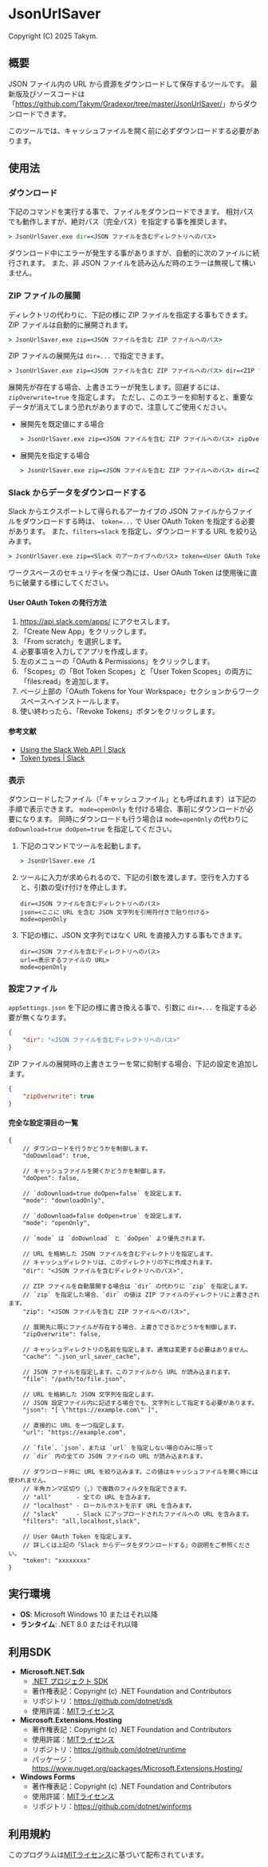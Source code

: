 # JsonUrlSaver
Copyright (C) 2025 Takym.

## 概要
JSON ファイル内の URL から資源をダウンロードして保存するツールです。
最新版及びソースコードは「<https://github.com/Takym/Gradexor/tree/master/JsonUrlSaver/>」からダウンロードできます。

このツールでは、キャッシュファイルを開く前に必ずダウンロードする必要があります。

## 使用法

### ダウンロード
下記のコマンドを実行する事で、ファイルをダウンロードできます。
相対パスでも動作しますが、絶対パス（完全パス）を指定する事を推奨します。
```cmd
> JsonUrlSaver.exe dir=<JSON ファイルを含むディレクトリへのパス>
```

ダウンロード中にエラーが発生する事がありますが、自動的に次のファイルに続行されます。
また、非 JSON ファイルを読み込んだ時のエラーは無視して構いません。

### ZIP ファイルの展開
ディレクトリの代わりに、下記の様に ZIP ファイルを指定する事もできます。
ZIP ファイルは自動的に展開されます。
```cmd
> JsonUrlSaver.exe zip=<JSON ファイルを含む ZIP ファイルへのパス>
```

ZIP ファイルの展開先は `dir=...` で指定できます。
```cmd
> JsonUrlSaver.exe zip=<JSON ファイルを含む ZIP ファイルへのパス> dir=<ZIP ファイルの展開先のパス>
```

展開先が存在する場合、上書きエラーが発生します。回避するには、`zipOverwrite=true` を指定します。
ただし、このエラーを抑制すると、重要なデータが消えてしまう恐れがありますので、注意してご使用ください。

* 展開先を既定値にする場合
	```cmd
	> JsonUrlSaver.exe zip=<JSON ファイルを含む ZIP ファイルへのパス> zipOverwrite=true
	```
* 展開先を指定する場合
	```cmd
	> JsonUrlSaver.exe zip=<JSON ファイルを含む ZIP ファイルへのパス> dir=<ZIP ファイルの展開先のパス> zipOverwrite=true
	```

### Slack からデータをダウンロードする
Slack からエクスポートして得られるアーカイブの JSON ファイルからファイルをダウンロードする時は、
`token=...` で User OAuth Token を指定する必要があります。
また、`filters=slack` を指定し、ダウンロードする URL を絞り込みます。
```cmd
> JsonUrlSaver.exe zip=<Slack のアーカイブへのパス> token=<User OAuth Token> filters=slack
```

ワークスペースのセキュリティを保つ為には、User OAuth Token は使用後に直ちに破棄する様にしてください。

#### User OAuth Token の発行方法
1. <https://api.slack.com/apps/> にアクセスします。
2. 「Create New App」をクリックします。
3. 「From scratch」を選択します。
4. 必要事項を入力してアプリを作成します。
5. 左のメニューの「OAuth & Permissions」をクリックします。
6. 「Scopes」の「Bot Token Scopes」と「User Token Scopes」の両方に「files:read」を追加します。
7. ページ上部の「OAuth Tokens for Your Workspace」セクションからワークスペースへインストールします。
8. 使い終わったら、「Revoke Tokens」ボタンをクリックします。

#### 参考文献
* [Using the Slack Web API | Slack](https://api.slack.com/web)
* [Token types | Slack](https://api.slack.com/concepts/token-types)

### 表示
ダウンロードしたファイル（「キャッシュファイル」とも呼ばれます）は下記の手順で表示できます。
`mode=openOnly` を付ける場合、事前にダウンロードが必要になります。
同時にダウンロードも行う場合は `mode=openOnly` の代わりに `doDownload=true doOpen=true` を指定してください。

1. 下記のコマンドでツールを起動します。
	```cmd
	> JsonUrlSaver.exe /I
	```
2. ツールに入力が求められるので、下記の引数を渡します。空行を入力すると、引数の受け付けを停止します。
	```
	dir=<JSON ファイルを含むディレクトリへのパス>
	json=<ここに URL を含む JSON 文字列を引用符付きで貼り付ける>
	mode=openOnly

	```
3. 下記の様に、JSON 文字列ではなく URL を直接入力する事もできます。
	```
	dir=<JSON ファイルを含むディレクトリへのパス>
	url=<表示するファイルの URL>
	mode=openOnly

	```

### 設定ファイル
`appSettings.json` を下記の様に書き換える事で、引数に `dir=...` を指定する必要が無くなります。
```json
{
	"dir": "<JSON ファイルを含むディレクトリへのパス>"
}
```

ZIP ファイルの展開時の上書きエラーを常に抑制する場合、下記の設定を追加します。
```json
{
	"zipOverwrite": true
}
```

#### 完全な設定項目の一覧
```jsonc
{
	// ダウンロードを行うかどうかを制御します。
	"doDownload": true,

	// キャッシュファイルを開くかどうかを制御します。
	"doOpen": false,

	// `doDownload=true doOpen=false` を設定します。
	"mode": "downloadOnly",

	// `doDownload=false doOpen=true` を設定します。
	"mode": "openOnly",

	// `mode` は `doDownload` と `doOpen` より優先されます。

	// URL を格納した JSON ファイルを含むディレクトリを指定します。
	// キャッシュディレクトリは、このディレクトリの下に作成されます。
	"dir": "<JSON ファイルを含むディレクトリへのパス>",

	// ZIP ファイルを自動展開する場合は `dir` の代わりに `zip` を指定します。
	// `zip` を指定した場合、`dir` の値は ZIP ファイルのディレクトリに上書きされます。
	"zip": "<JSON ファイルを含む ZIP ファイルへのパス>",

	// 展開先に既にファイルが存在する場合、上書きできるかどうかを制御します。
	"zipOverwrite": false,

	// キャッシュディレクトリの名前を指定します。通常は変更する必要はありません。
	"cache": ".json_url_saver_cache",

	// JSON ファイルを指定します。このファイルから URL が読み込まれます。
	"file": "/path/to/file.json",

	// URL を格納した JSON 文字列を指定します。
	// JSON 設定ファイル内に記述する場合でも、文字列として指定する必要があります。
	"json": "[ \"https://example.com\" ]",

	// 直接的に URL を一つ指定します。
	"url": "https://example.com",

	// `file`、`json`、または `url` を指定しない場合のみに限って
	// `dir` 内の全ての JSON ファイルの URL が読み込まれます。

	// ダウンロード時に URL を絞り込みます。この値はキャッシュファイルを開く時には使われません。
	// 半角カンマ区切り（,）で複数のフィルタを指定できます。
	// "all"       - 全ての URL を含みます。
	// "localhost" - ローカルホストを示す URL を含みます。
	// "slack"     - Slack にアップロードされたファイルへの URL を含みます。
	"filters": "all,localhost,slack",

	// User OAuth Token を指定します。
	// 詳しくは上記の「Slack からデータをダウンロードする」の説明をご参照ください。
	"token": "xxxxxxxx"
}
```

## 実行環境
* **OS**: Microsoft Windows 10 またはそれ以降
* **ランタイム**: .NET 8.0 またはそれ以降

## 利用SDK
* **Microsoft.NET.Sdk**
	* [.NET プロジェクト SDK](https://docs.microsoft.com/ja-jp/dotnet/core/project-sdk/overview)
	* 著作権表記：Copyright (c) .NET Foundation and Contributors
	* リポジトリ：<https://github.com/dotnet/sdk>
	* 使用許諾：[MITライセンス](https://github.com/dotnet/sdk/blob/main/LICENSE.TXT)
* **Microsoft.Extensions.Hosting**
	* 著作権表記：Copyright (c) .NET Foundation and Contributors
	* 使用許諾：[MITライセンス](https://github.com/dotnet/runtime/blob/main/LICENSE.TXT)
	* リポジトリ：<https://github.com/dotnet/runtime>
	* パッケージ：<https://www.nuget.org/packages/Microsoft.Extensions.Hosting/>
* **Windows Forms**
	* 著作権表記：Copyright (c) .NET Foundation and Contributors
	* 使用許諾：[MITライセンス](https://github.com/dotnet/winforms/blob/main/LICENSE.TXT)
	* リポジトリ：<https://github.com/dotnet/winforms>

## 利用規約
このプログラムは[MITライセンス](https://github.com/Takym/Gradexor/blob/master/LICENSE.md)に基づいて配布されています。
